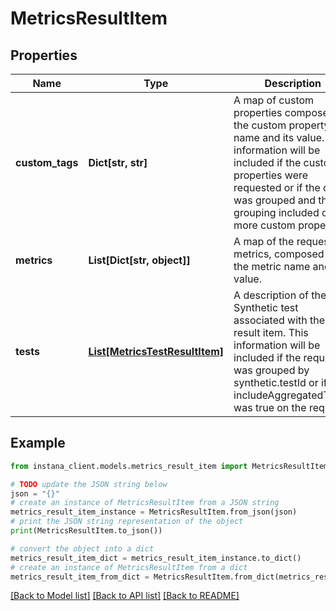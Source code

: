 # MetricsResultItem


## Properties

Name | Type | Description | Notes
------------ | ------------- | ------------- | -------------
**custom_tags** | **Dict[str, str]** | A map of custom properties composed of the custom property name and its value.  This information will be included if the custom properties were requested or if the query was grouped and the grouping included one or more custom properties. | [optional] 
**metrics** | **List[Dict[str, object]]** | A map of the requested metrics, composed of the metric name and its value. | 
**tests** | [**List[MetricsTestResultItem]**](MetricsTestResultItem.md) | A description of the Synthetic test associated with the result item.  This information will be included if the request was grouped by synthetic.testId or if includeAggregatedTestId was true on the request. | [optional] 

## Example

```python
from instana_client.models.metrics_result_item import MetricsResultItem

# TODO update the JSON string below
json = "{}"
# create an instance of MetricsResultItem from a JSON string
metrics_result_item_instance = MetricsResultItem.from_json(json)
# print the JSON string representation of the object
print(MetricsResultItem.to_json())

# convert the object into a dict
metrics_result_item_dict = metrics_result_item_instance.to_dict()
# create an instance of MetricsResultItem from a dict
metrics_result_item_from_dict = MetricsResultItem.from_dict(metrics_result_item_dict)
```
[[Back to Model list]](../README.md#documentation-for-models) [[Back to API list]](../README.md#documentation-for-api-endpoints) [[Back to README]](../README.md)


